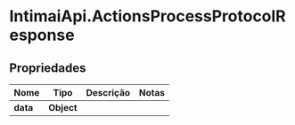 # IntimaiApi.ActionsProcessProtocolResponse

## Propriedades
Nome | Tipo | Descrição | Notas
------------ | ------------- | ------------- | -------------
**data** | **Object** |  | 


